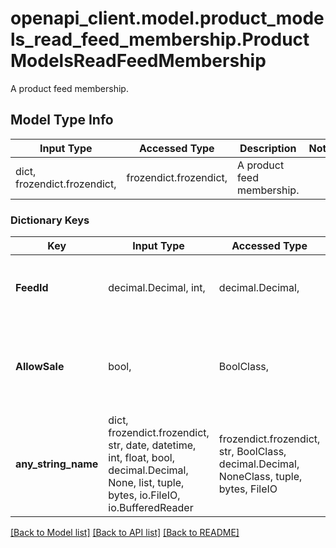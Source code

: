# openapi_client.model.product_models_read_feed_membership.ProductModelsReadFeedMembership

A product feed membership.

## Model Type Info
Input Type | Accessed Type | Description | Notes
------------ | ------------- | ------------- | -------------
dict, frozendict.frozendict,  | frozendict.frozendict,  | A product feed membership. | 

### Dictionary Keys
Key | Input Type | Accessed Type | Description | Notes
------------ | ------------- | ------------- | ------------- | -------------
**FeedId** | decimal.Decimal, int,  | decimal.Decimal,  | The feed id. | [optional] value must be a 32 bit integer
**AllowSale** | bool,  | BoolClass,  | True if the feed is allowed to display the sale price of the product. | [optional] 
**any_string_name** | dict, frozendict.frozendict, str, date, datetime, int, float, bool, decimal.Decimal, None, list, tuple, bytes, io.FileIO, io.BufferedReader | frozendict.frozendict, str, BoolClass, decimal.Decimal, NoneClass, tuple, bytes, FileIO | any string name can be used but the value must be the correct type | [optional]

[[Back to Model list]](../../README.md#documentation-for-models) [[Back to API list]](../../README.md#documentation-for-api-endpoints) [[Back to README]](../../README.md)

